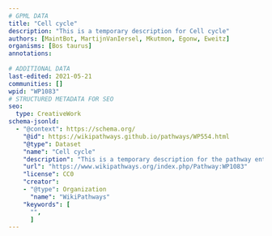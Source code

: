 ```yaml
---
# GPML DATA
title: "Cell cycle"
description: "This is a temporary description for Cell cycle"
authors: [MaintBot, MartijnVanIersel, Mkutmon, Egonw, Eweitz]
organisms: [Bos taurus]
annotations:
  
# ADDITIONAL DATA
last-edited: 2021-05-21
communities: []
wpid: "WP1083"
# STRUCTURED METADATA FOR SEO
seo:
  type: CreativeWork
schema-jsonld:
  - "@context": https://schema.org/
    "@id": https://wikipathways.github.io/pathways/WP554.html
    "@type": Dataset
    "name": "Cell cycle"
    "description": "This is a temporary description for the pathway entitled: Cell cycle"
    "url": "https://www.wikipathways.org/index.php/Pathway:WP1083"
    "license": CC0
    "creator":
    - "@type": Organization
      "name": "WikiPathways"
    "keywords": [
      "",
      ]
---
```

